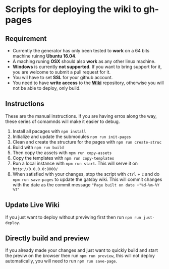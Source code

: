 # Scripts for deploying the wiki to gh-pages

## Requirement

- Currently the generator has only been tested to **work** on a 64 bits machine ruinng **Ubuntu 16.04**.
- A maching runing **OSX** should also **work** as any other linux machine.
- **Windows** is currently **not supported**. If you want to bring support for it, you are welcome to submit a pull request for it.
- You wil have to set **SSL** for your github account.
- You need to have **write access** to the [**Wiki**](https://github.com/FreeCodeCamp/wiki) repository, otherwise you will not be able to deploy, only build.

## Instructions

These are the manual instructions. If you are having erros along the way, these series of comamnds will make it easier to debug.

1. Install all pacages with `npm install`
2. Initialize and update the submodules `npm run init-pages`
3. Clean and create the structure for the pages with `npm run create-struc`
4. Build with `npm run build`
5. Then copy the assets with `npm run copy-assets`
6. Copy the templates with `npm run copy-templates`
7. Run a local instance with `npm run start`. This will serve it on `http://0.0.0.0:8000/`
8. When satisfied with your changes, stop the script with `ctrl` + `c` and do `npm run save-pages` to update the gatsby wiki. This will commit changes with the date as the commit message `"Page built on date +"%d-%m-%Y %T"`

## Update Live Wiki

If you just want to deploy without previwing first then run `npm run just-deploy`.

## Directly build and preview

If you already made your changes and just want to quickly build and start the previw on the browser then run `npm run preview`, this will not deploy automatically, you will need to run `npm run save-page`.
